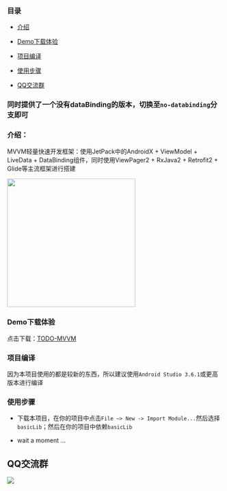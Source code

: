 ### 目录

- [介绍](#介绍)

- [Demo下载体验](#Demo下载体验)

- [项目编译](#项目编译)

- [使用步骤](#使用步骤)

- [QQ交流群](#QQ交流群)

### 同时提供了一个没有dataBinding的版本，切换至`no-databinding`分支即可

### 介绍：

MVVM轻量快速开发框架：使用JetPack中的AndroidX + ViewModel + LiveData +
DataBinding组件，同时使用ViewPager2 + RxJava2 + Retrofit2 +
Glide等主流框架进行搭建

<img src="https://img-blog.csdnimg.cn/2019040114344440.gif" width="300">

### Demo下载体验

点击下载：[TODO-MVVM](https://github.com/azhon/TODO-MVVM/releases/download/mvvm.apk)


### 项目编译

 因为本项目使用的都是较新的东西，所以建议使用`Android Studio
 3.6.1`或更高版本进行编译

### 使用步骤

- 下载本项目，在你的项目中点击`File —> New -> Import Module...`然后选择`basicLib`；然后在你的项目中依赖`basicLib`

- wait a moment ...

## QQ交流群

<img src="https://github.com/azhon/TODO-MVVM/blob/master/img/qq_group.png"/>
